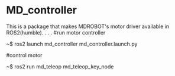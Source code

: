 # MD_controller
This is a package that makes MDROBOT's motor driver available in ROS2(humble).
.
.
.
#run motor controller

~$ ros2 launch md_controller md_controller.launch.py

#control motor

~$ ros2 run md_teleop md_teleop_key_node
